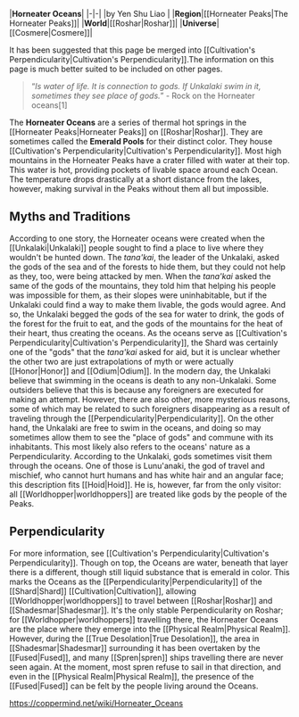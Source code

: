 |**Horneater Oceans**|
|-|-|
|by  Yen Shu Liao |
|**Region**|[[Horneater Peaks\|The Horneater Peaks]]|
|**World**|[[Roshar\|Roshar]]|
|**Universe**|[[Cosmere\|Cosmere]]|

It has been suggested that this page be merged into [[Cultivation's Perpendicularity\|Cultivation's Perpendicularity]].The information on this page is much better suited to be included on other pages.

>“*Is water of life. It is connection to gods. If Unkalaki swim in it, sometimes they see place of gods.*”
\- Rock on the Horneater oceans[1]


The **Horneater Oceans** are a series of thermal hot springs in the [[Horneater Peaks\|Horneater Peaks]] on [[Roshar\|Roshar]]. They are sometimes called the **Emerald Pools** for their distinct color. They house [[Cultivation's Perpendicularity\|Cultivation's Perpendicularity]].
Most high mountains in the Horneater Peaks have a crater filled with water at their top. This water is hot, providing pockets of livable space around each Ocean. The temperature drops drastically at a short distance from the lakes, however, making survival in the Peaks without them all but impossible.

## Myths and Traditions
According to one story, the Horneater oceans were created when the [[Unkalaki\|Unkalaki]] people sought to find a place to live where they wouldn't be hunted down. The *tana'kai*, the leader of the Unkalaki, asked the gods of the sea and of the forests to hide them, but they could not help as they, too, were being attacked by men. When the *tana'kai* asked the same of the gods of the mountains, they told him that helping his people was impossible for them, as their slopes were uninhabitable, but if the Unkalaki could find a way to make them livable, the gods would agree. And so, the Unkalaki begged the gods of the sea for water to drink, the gods of the forest for the fruit to eat, and the gods of the mountains for the heat of their heart, thus creating the oceans. As the oceans serve as [[Cultivation's Perpendicularity\|Cultivation's Perpendicularity]], the Shard was certainly one of the "gods" that the *tana'kai* asked for aid, but it is unclear whether the other two are just extrapolations of myth or were actually [[Honor\|Honor]] and [[Odium\|Odium]].
In the modern day, the Unkalaki believe that swimming in the oceans is death to any non-Unkalaki. Some outsiders believe that this is because any foreigners are executed for making an attempt. However, there are also other, more mysterious reasons, some of which may be related to such foreigners disappearing as a result of traveling through the [[Perpendicularity\|Perpendicularity]]. On the other hand, the Unkalaki are free to swim in the oceans, and doing so may sometimes allow them to see the "place of gods" and commune with its inhabitants. This most likely also refers to the oceans' nature as a Perpendicularity.
According to the Unkalaki, gods sometimes visit them through the oceans. One of those is Lunu'anaki, the god of travel and mischief, who cannot hurt humans and has white hair and an angular face; this description fits [[Hoid\|Hoid]]. He is, however, far from the only visitor: all [[Worldhopper\|worldhoppers]] are treated like gods by the people of the Peaks.

## Perpendicularity
For more information, see [[Cultivation's Perpendicularity\|Cultivation's Perpendicularity]].
Though on top, the Oceans are water, beneath that layer there is a different, though still liquid substance that is emerald in color. This marks the Oceans as the [[Perpendicularity\|Perpendicularity]] of the [[Shard\|Shard]] [[Cultivation\|Cultivation]], allowing [[Worldhopper\|worldhoppers]] to travel between [[Roshar\|Roshar]] and [[Shadesmar\|Shadesmar]].
It's the only stable Perpendicularity on Roshar; for [[Worldhopper\|worldhoppers]] travelling there, the Horneater Oceans are the place where they emerge into the [[Physical Realm\|Physical Realm]]. However, during the [[True Desolation\|True Desolation]], the area in [[Shadesmar\|Shadesmar]] surrounding it has been overtaken by the [[Fused\|Fused]], and many [[Spren\|spren]] ships travelling there are never seen again. At the moment, most spren refuse to sail in that direction, and even in the [[Physical Realm\|Physical Realm]], the presence of the [[Fused\|Fused]] can be felt by the people living around the Oceans.



https://coppermind.net/wiki/Horneater_Oceans